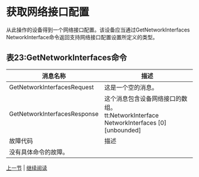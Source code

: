 # 获取网络接口配置

从此操作的设备得到一个网络接口配置。该设备应当通过GetNetworkInterfaces NetworkInterface命令返回支持网络接口配置设置所定义的类型。

## 表23:GetNetworkInterfaces命令

消息名称|描述
----|----
GetNetworkInterfacesRequest |这是一个空的消息。
GetNetworkInterfacesResponse |这个消息包含设备网络接口的数组。<br/>tt:NetworkInterface NetworkInterfaces [0][unbounded]
故障代码|描述
 |没有具体命令的故障。

[上一节](08.02.09.md) | [继续阅读](08.02.11.md)